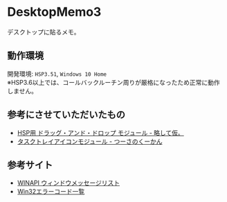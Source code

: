 # DesktopMemo3
デスクトップに貼るメモ。

## 動作環境
開発環境: `HSP3.51`, `Windows 10 Home`  
※HSP3.6以上では、コールバックルーチン周りが厳格になったため正常に動作しません。

## 参考にさせていただいたもの
- [HSP用 ドラッグ・アンド・ドロップ モジュール - 略して仮。](http://menyukko.ifdef.jp/cauldron/hmdandd.html)
- [タスクトレイアイコンモジュール - つーさのくーかん](https://tu3.jp/0108)

## 参考サイト
- [WINAPI ウィンドウメッセージリスト](http://chokuto.ifdef.jp/urawaza/message/index.html)
- [Win32エラーコード一覧](http://ir9.jp/prog/ayu/win32err.htm)
